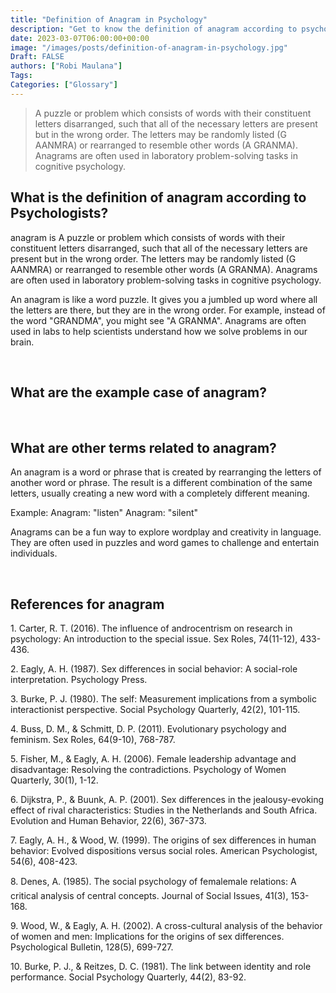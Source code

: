 ```yaml
---
title: "Definition of Anagram in Psychology"
description: "Get to know the definition of anagram according to psychologists."
date: 2023-03-07T06:00:00+00:00
image: "/images/posts/definition-of-anagram-in-psychology.jpg"
Draft: FALSE
authors: ["Robi Maulana"]
Tags: 
Categories: ["Glossary"]
---
```






> A puzzle or problem which consists of words with their constituent letters disarranged, such that all of the necessary letters are present but in the wrong order. The letters may be randomly listed (G AANMRA) or rearranged to resemble other words (A GRANMA). Anagrams are often used in laboratory problem-solving tasks in cognitive psychology.

## What is the definition of anagram according to Psychologists?

anagram is A puzzle or problem which consists of words with their constituent letters disarranged, such that all of the necessary letters are present but in the wrong order. The letters may be randomly listed (G AANMRA) or rearranged to resemble other words (A GRANMA). Anagrams are often used in laboratory problem-solving tasks in cognitive psychology.

An anagram is like a word puzzle. It gives you a jumbled up word where all the letters are there, but they are in the wrong order. For example, instead of the word "GRANDMA", you might see "A GRANMA". Anagrams are often used in labs to help scientists understand how we solve problems in our brain.

 

## What are the example case of anagram?

 

## What are other terms related to anagram?

An anagram is a word or phrase that is created by rearranging the letters of another word or phrase. The result is a different combination of the same letters, usually creating a new word with a completely different meaning.

Example: Anagram: "listen" Anagram: "silent"

Anagrams can be a fun way to explore wordplay and creativity in language. They are often used in puzzles and word games to challenge and entertain individuals.

 

## References for anagram

1\. Carter, R. T. (2016). The influence of androcentrism on research in psychology: An introduction to the special issue. Sex Roles, 74(11-12), 433-436.

2\. Eagly, A. H. (1987). Sex differences in social behavior: A social-role interpretation. Psychology Press.

3\. Burke, P. J. (1980). The self: Measurement implications from a symbolic interactionist perspective. Social Psychology Quarterly, 42(2), 101-115.

4\. Buss, D. M., & Schmitt, D. P. (2011). Evolutionary psychology and feminism. Sex Roles, 64(9-10), 768-787.

5\. Fisher, M., & Eagly, A. H. (2006). Female leadership advantage and disadvantage: Resolving the contradictions. Psychology of Women Quarterly, 30(1), 1-12.

6\. Dijkstra, P., & Buunk, A. P. (2001). Sex differences in the jealousy-evoking effect of rival characteristics: Studies in the Netherlands and South Africa. Evolution and Human Behavior, 22(6), 367-373.

7\. Eagly, A. H., & Wood, W. (1999). The origins of sex differences in human behavior: Evolved dispositions versus social roles. American Psychologist, 54(6), 408-423.

8\. Denes, A. (1985). The social psychology of femalemale relations: A critical analysis of central concepts. Journal of Social Issues, 41(3), 153-168.

9\. Wood, W., & Eagly, A. H. (2002). A cross-cultural analysis of the behavior of women and men: Implications for the origins of sex differences. Psychological Bulletin, 128(5), 699-727.

10\. Burke, P. J., & Reitzes, D. C. (1981). The link between identity and role performance. Social Psychology Quarterly, 44(2), 83-92.
